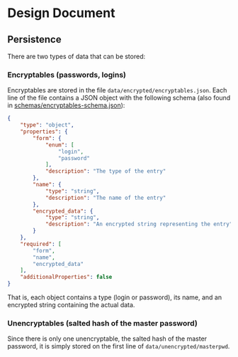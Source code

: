 # Design Document

## Persistence
There are two types of data that can be stored:
### Encryptables (passwords, logins)

Encryptables are stored in the file `data/encrypted/encryptables.json`. Each line of the file contains a JSON object with the following schema (also found in [schemas/encryptables-schema.json](schemas/encryptables-schema.json)):
```json
{
    "type": "object",
    "properties": {
        "form": {
            "enum": [
                "login",
                "password"
            ],
            "description": "The type of the entry"
        },
        "name": {
            "type": "string",
            "description": "The name of the entry"
        },
        "encrypted_data": {
            "type": "string",
            "description": "An encrypted string representing the entry"
        }
    },
    "required": [
        "form",
        "name",
        "encrypted_data"
    ],
    "additionalProperties": false
}
```

That is, each object contains a type (login or password), its name, and an encrypted string containing the actual data.

### Unencryptables (salted hash of the master password)
Since there is only one unencryptable, the salted hash of the master password, it is simply stored on the first line of `data/unencrypted/masterpwd`.